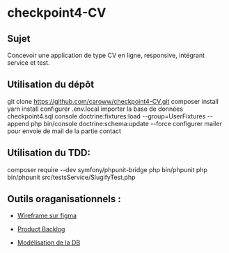 # checkpoint4-CV

## Sujet

Concevoir une application de type CV en ligne, responsive, intégrant service et test. 

## Utilisation du dépôt

git clone https://github.com/caroww/checkpoint4-CV.git
composer install
yarn install
configurer .env.local
importer la base de données checkpoint4.sql
console doctrine:fixtures:load --group=UserFixtures --append 
php bin/console doctrine:schema:update --force
configurer mailer pour envoie de mail de la partie contact

## Utilisation du TDD:

composer require --dev symfony/phpunit-bridge
php bin/phpunit
php bin/phpunit src/testsService/SlugifyTest.php

## Outils oraganisationnels :

- [Wireframe sur figma](https://www.figma.com/file/o25j8XGkbFlp3nk6zXFJsI/Untitled?node-id=0%3A1)

- [Product Backlog](https://drive.google.com/file/d/1oe748uUQy_3vJvSBFOMme7-C5lAUlwY3/view?usp=sharing)

- [Modélisation de la DB](https://drive.google.com/file/d/1ldBDFDt9BsTRv1VbwfyIPwT7MVpMfxvi/view?usp=sharing)


